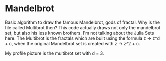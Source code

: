 # Mandelbrot
Basic algorithm to draw the famous Mandelbrot, gods of fractal. Why is the file called Multibrot then? This code actually draws not only the mandelbrot set, but also his less known brothers. 
I'm not talking about the Julia Sets here. The Multibrot is the fractals which are built using the formula z -> z^d + c, when the original Mandelbrot set is created with z -> z^2 + c. 

My profile picture is the multibrot set with d = 3.
